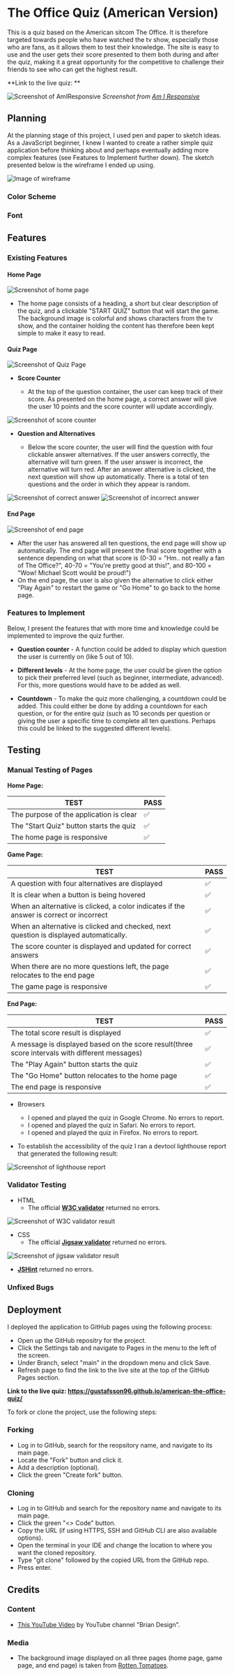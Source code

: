 # The Office Quiz (American Version)

This is a quiz based on the American sitcom The Office. It is therefore targeted towards people who have watched the tv show, especially those who are fans, as it allows them to test their knowledge. The site is easy to use and the user gets their score presented to them both during and after the quiz, making it a great opportunity for the competitive to challenge their friends to see who can get the highest result. 

**Link to the live quiz: **

![Screenshot of AmIResponsive]()
*Screenshot from [Am I Responsive](https://ui.dev/amiresponsive)*

## Planning

At the planning stage of this project, I used pen and paper to sketch ideas. As a JavaScript beginner, I knew I wanted to create a rather simple quiz application before thinking about and perhaps eventually adding more complex features (see Features to Implement further down). The sketch presented below is the wireframe I ended up using. 

![Image of wireframe](/documentation/wireframe-image.png)

### Color Scheme

### Font

## Features

### Existing Features

#### Home Page

![Screenshot of home page](/documentation/home-page-screenshot.png)

* The home page consists of a heading, a short but clear description of the quiz, and a clickable "START QUIZ" button that will start the game. The background image is colorful and shows characters from the tv show, and the container holding the content has therefore been kept simple to make it easy to read.

#### Quiz Page

![Screenshot of Quiz Page](/documentation/gamepage.png)

* **Score Counter**

  * At the top of the question container, the user can keep track of their score. As presented on the home page, a correct answer will give the user 10 points and the score counter will update accordingly.

![Screenshot of score counter](/documentation/scorecounter.png)

* **Question and Alternatives**

  * Below the score counter, the user will find the question with four clickable answer alternatives. If the user answers correctly, the alternative will turn green. If the user answer is incorrect, the alternative will turn red. After an answer alternative is clicked, the next question will show up automatically. There is a total of ten questions and the order in which they appear is random.

![Screenshot of correct answer](/documentation/correct.png)
![Screenshot of incorrect answer](/documentation/incorrect.png)

#### End Page

![Screenshot of end page](/documentation/endpage.png)

* After the user has answered all ten questions, the end page will show up automatically. The end page will present the final score together with a sentence depending on what that score is (0-30 = "Hm.. not really a fan of The Office?", 40-70 = "You're pretty good at this!", and 80-100 = "Wow! Michael Scott would be proud!")
* On the end page, the user is also given the alternative to click either "Play Again" to restart the game or "Go Home" to go back to the home page. 

### Features to Implement

Below, I present the features that with more time and knowledge could be implemented to improve the quiz further.

* **Question counter** - A function could be added to display which question the user is currently on (like 5 out of 10).

* **Different levels** - At the home page, the user could be given the option to pick their preferred level (such as beginner, intermediate, advanced). For this, more questions would have to be added as well. 

* **Countdown** - To make the quiz more challenging, a countdown could be added. This could either be done by adding a countdown for each question, or for the entire quiz (such as 10 seconds per question or giving the user a specific time to complete all ten questions. Perhaps this could be linked to the suggested different levels).

## Testing

### Manual Testing of Pages

**Home Page:**

| TEST  | PASS |
| ------------- | ------------- |
| The purpose of the application is clear  | ✅ |
| The "Start Quiz" button starts the quiz  | ✅  |
| The home page is responsive | ✅  |

**Game Page:**

| TEST  | PASS |
| ------------- | ------------- |
| A question with four alternatives are displayed | ✅ |
| It is clear when a button is being hovered |  ✅  |
| When an alternative is clicked, a color indicates if the answer is correct or incorrect | ✅ |
| When an alternative is clicked and checked, next question is displayed automatically. | ✅  |
| The score counter is displayed and updated for correct answers | ✅ |
| When there are no more questions left, the page relocates to the end page | ✅  |
| The game page is responsive  | ✅ |

**End Page:**

| TEST  | PASS |
| ------------- | ------------- |
| The total score result is displayed |  ✅  |
| A message is displayed based on the score result(three score intervals with different messages)  |  ✅ |
|  The "Play Again" button starts the quiz |  ✅ |
| The "Go Home" button relocates to the home page |  ✅ |
| The end page is responsive  |  ✅  |




* Browsers

   * I opened and played the quiz in Google Chrome. No errors to report. 
   * I opened and played the quiz in Safari. No errors to report. 
   * I opened and played the quiz in Firefox. No errors to report. 

* To establish the accessibility of the quiz I ran a devtool lighthouse report that generated the following result:

![Screenshot of lighthouse report]()

### Validator Testing

* HTML
    * The official **[W3C validator](https://validator.w3.org/)** returned no errors.

![Screenshot of W3C validator result]()

* CSS
  * The official **[Jigsaw validator](https://jigsaw.w3.org/css-validator/)** returned no errors.

![Screenshot of jigsaw validator result]()

* **[JSHint](https://jshint.com/)** returned no errors.

### Unfixed Bugs

## Deployment

I deployed the application to GitHub pages using the following process:

* Open up the GitHub repositry for the project.
* Click the Settings tab and navigate to Pages in the menu to the left of the screen.
* Under Branch, select "main" in the dropdown menu and click Save.
* Refresh page to find the link to the live site at the top of the GitHub Pages section.

**Link to the live quiz: <https://gustafsson96.github.io/american-the-office-quiz/>**

To fork or clone the project, use the following steps:

### Forking

* Log in to GitHub, search for the reopsitory name, and navigate to its main page.
* Locate the "Fork" button and click it.
* Add a description (optional).
* Click the green "Create fork" button.

### Cloning

* Log in to GitHub and search for the repository name and navigate to its main page.
* Click the green "<> Code" button.
* Copy the URL (if using HTTPS, SSH and GitHub CLI are also available options).
* Open the terminal in your IDE and change the location to where you want the cloned repository.
* Type "git clone" followed by the copied URL from the GitHub repo.
* Press enter.

## Credits

### Content

* [This YouTube Video](https://www.youtube.com/watch?v=f4fB9Xg2JEY&t=12s) by YouTube channel "Brian Design".

### Media

* The background image displayed on all three pages (home page, game page, and end page) is taken from [Rotten Tomatoes](https://www.rottentomatoes.com/tv/the_office).


